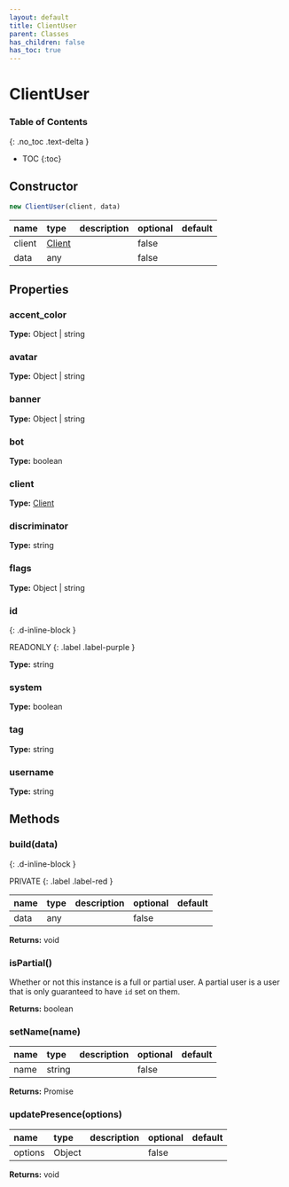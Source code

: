 ```yaml
---
layout: default
title: ClientUser
parent: Classes
has_children: false
has_toc: true
---
```


# ClientUser
### Table of Contents
{: .no_toc .text-delta }

- TOC
{:toc}
## Constructor
```js
new ClientUser(client, data)
```
| name | type | description | optional | default |
|:-----|:-----|:------------|:---------|:--------|
| client | [Client](classes/Client) |  | false |  |
| data | any |  | false |  |

## Properties
### accent_color
**Type:** Object | string

### avatar
**Type:** Object | string

### banner
**Type:** Object | string

### bot
**Type:** boolean

### client
**Type:** [Client](classes/Client)

### discriminator
**Type:** string

### flags
**Type:** Object | string

### id
{: .d-inline-block }

READONLY
{: .label .label-purple }

**Type:** string

### system
**Type:** boolean

### tag
**Type:** string

### username
**Type:** string

## Methods
### build(data)
{: .d-inline-block }

PRIVATE
{: .label .label-red }

| name | type | description | optional | default |
|:-----|:-----|:------------|:---------|:--------|
| data | any |  | false |  |

**Returns:** void

### isPartial()
Whether or not this instance is a full or partial
user. A partial user is a user that is only
guaranteed to have `id` set on them.

**Returns:** boolean

### setName(name)
| name | type | description | optional | default |
|:-----|:-----|:------------|:---------|:--------|
| name | string |  | false |  |

**Returns:** Promise<void>

### updatePresence(options)
| name | type | description | optional | default |
|:-----|:-----|:------------|:---------|:--------|
| options | Object |  | false |  |

**Returns:** void

